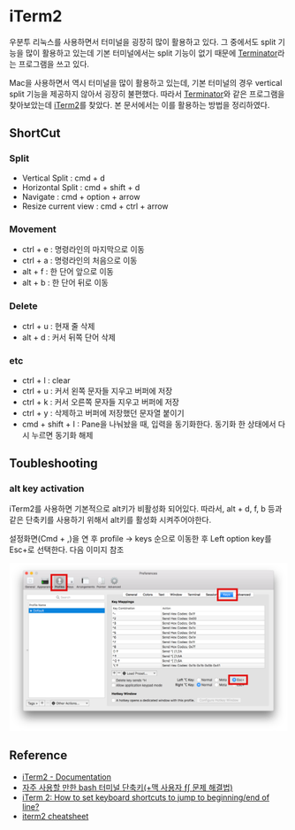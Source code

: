 # iTerm2

우분투 리눅스를 사용하면서 터미널을 굉장히 많이 활용하고 있다. 그 중에서도 split 기능을 많이 활용하고 있는데 기본 터미널에서는 split 기능이 없기 때문에 [Terminator](https://gnometerminator.blogspot.kr/p/introduction.html)라는 프로그램을 쓰고 있다.

Mac을 사용하면서 역시 터미널을 많이 활용하고 있는데, 기본 터미널의 경우 vertical split 기능을 제공하지 않아서 굉장히 불편했다. 따라서 [Terminator](https://gnometerminator.blogspot.kr/p/introduction.html)와 같은 프로그램을 찾아보았는데 [iTerm2](https://www.iterm2.com/)를 찾았다.
본 문서에서는 이를 활용하는 방법을 정리하였다.

## ShortCut

### Split

* Vertical Split : cmd + d
* Horizontal Split : cmd + shift + d
* Navigate : cmd + option + arrow
* Resize current view : cmd + ctrl + arrow

### Movement

* ctrl + e : 명령라인의 마지막으로 이동
* ctrl + a : 명령라인의 처음으로 이동
* alt + f : 한 단어 앞으로 이동
* alt + b : 한 단어 뒤로 이동

### Delete

* ctrl + u : 현재 줄 삭제 
* alt + d : 커서 뒤쪽 단어 삭제

### etc

* ctrl + l : clear
* ctrl + u : 커서 왼쪽 문자들 지우고 버퍼에 저장
* ctrl + k : 커서 오른쪽 문자들 지우고 버퍼에 저장
* ctrl + y : 삭제하고 버퍼에 저장했던 문자열 붙이기
* cmd + shift + I : Pane을 나눠놨을 때, 입력을 동기화한다. 동기화 한 상태에서 다시 누르면 동기화 해제

## Toubleshooting

### alt key activation

iTerm2를 사용하면 기본적으로 alt키가 비활성화 되어있다. 따라서, alt + d, f, b 등과 같은 단축키를 사용하기 위해서 alt키를 활성화 시켜주어야한다. 

설정화면(Cmd + ,)을 연 후 profile -> keys 순으로 이동한 후 Left option key를 Esc+로 선택한다. 다음 이미지 참조

![preference.png](./preference.png)

## Reference

* [iTerm2 - Documentation](https://www.iterm2.com/documentation-one-page.html)
* [자주 사용할 만한 bash 터미널 단축키(+맥 사용자 ƒ∫ 문제 해결법)](https://mytory.net/archives/10287)
* [iTerm 2: How to set keyboard shortcuts to jump to beginning/end of line?](https://stackoverflow.com/questions/6205157/iterm-2-how-to-set-keyboard-shortcuts-to-jump-to-beginning-end-of-line)
* [iterm2 cheatsheet](https://gist.github.com/nobitagit/729fc16b8c16edb9a2fe390d6f312c66)